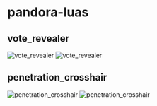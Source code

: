 # pandora-luas

## vote_revealer
![vote_revealer](https://i.imgur.com/0jipFXz.png) ![vote_revealer](https://i.imgur.com/8gLZnSD.png) 

## penetration_crosshair
![penetration_crosshair](https://i.imgur.com/J5zsdxO.png) ![penetration_crosshair](https://i.imgur.com/Rwf4Gle.png)
